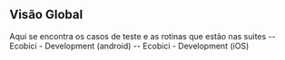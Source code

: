 ## Visão Global
Aqui se encontra os casos de teste e as rotinas que estão nas suites
-- Ecobici - Development (android)
-- Ecobici - Development (iOS)